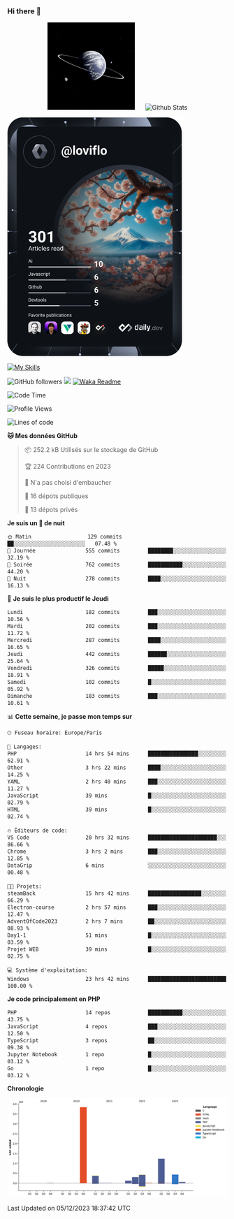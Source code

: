 ### Hi there 👋

<p align="center">
  <img src="https://github.com/Loviflo/Loviflo/blob/main/img/portrait.jpg" alt="Loviflo" height="200" style="margin-right: 20px"/>
  <img src="https://github-readme-stats.vercel.app/api?username=Loviflo&show_icons=true&theme=graywhite" alt="Github Stats" />
</p>

<a href="https://app.daily.dev/loviflo"><img src="https://github.com/loviflo/loviflo/blob/main/devcard.svg" width="400" alt="Loviflo's Dev Card"/></a>


[![My Skills](https://skillicons.dev/icons?i=php,laravel,symfony,mysql,js,ts,html,css,sass,angular,docker,webpack,vscode,figma,git,github,gitlab)](https://skillicons.dev)


![GitHub followers](https://img.shields.io/github/followers/Loviflo?label=Follow&style=social)
![](https://visitor-badge.glitch.me/badge?page_id=Loviflo.Loviflo)
[![Waka Readme](https://github.com/Loviflo/Loviflo/actions/workflows/update-stats.yml/badge.svg)](https://github.com/Loviflo/Loviflo/actions/workflows/update-stats.yml)

<!--START_SECTION:waka-->
![Code Time](http://img.shields.io/badge/Code%20Time-1%2C674%20hrs%2051%20mins-blue)

![Profile Views](http://img.shields.io/badge/Vues%20du%20profil-15-blue)

![Lines of code](https://img.shields.io/badge/Depuis%20Hello%20World%2C%20j%27ai%20%C3%A9crit-6.8%20million%20Lignes%20de%20code-blue)

**🐱 Mes données GitHub** 

> 📦 252.2 kB Utilisés sur le stockage de GitHub 
 > 
> 🏆 224 Contributions en 2023
 > 
> 🚫 N'a pas choisi d'embaucher
 > 
> 📜 16 dépots publiques 
 > 
> 🔑 13 dépots privés 
 > 
**Je suis un 🦉 de nuit** 

```text
🌞 Matin                  129 commits         ██░░░░░░░░░░░░░░░░░░░░░░░   07.48 % 
🌆 Journée                555 commits         ████████░░░░░░░░░░░░░░░░░   32.19 % 
🌃 Soirée                 762 commits         ███████████░░░░░░░░░░░░░░   44.20 % 
🌙 Nuit                   278 commits         ████░░░░░░░░░░░░░░░░░░░░░   16.13 % 
```
📅 **Je suis le plus productif le Jeudi** 

```text
Lundi                    182 commits         ███░░░░░░░░░░░░░░░░░░░░░░   10.56 % 
Mardi                    202 commits         ███░░░░░░░░░░░░░░░░░░░░░░   11.72 % 
Mercredi                 287 commits         ████░░░░░░░░░░░░░░░░░░░░░   16.65 % 
Jeudi                    442 commits         ██████░░░░░░░░░░░░░░░░░░░   25.64 % 
Vendredi                 326 commits         █████░░░░░░░░░░░░░░░░░░░░   18.91 % 
Samedi                   102 commits         █░░░░░░░░░░░░░░░░░░░░░░░░   05.92 % 
Dimanche                 183 commits         ███░░░░░░░░░░░░░░░░░░░░░░   10.61 % 
```


📊 **Cette semaine, je passe mon temps sur** 

```text
🕑︎ Fuseau horaire: Europe/Paris

💬 Langages: 
PHP                      14 hrs 54 mins      ████████████████░░░░░░░░░   62.91 % 
Other                    3 hrs 22 mins       ████░░░░░░░░░░░░░░░░░░░░░   14.25 % 
YAML                     2 hrs 40 mins       ███░░░░░░░░░░░░░░░░░░░░░░   11.27 % 
JavaScript               39 mins             █░░░░░░░░░░░░░░░░░░░░░░░░   02.79 % 
HTML                     39 mins             █░░░░░░░░░░░░░░░░░░░░░░░░   02.74 % 

🔥 Éditeurs de code: 
VS Code                  20 hrs 32 mins      ██████████████████████░░░   86.66 % 
Chrome                   3 hrs 2 mins        ███░░░░░░░░░░░░░░░░░░░░░░   12.85 % 
DataGrip                 6 mins              ░░░░░░░░░░░░░░░░░░░░░░░░░   00.48 % 

🐱‍💻 Projets: 
steamBack                15 hrs 42 mins      █████████████████░░░░░░░░   66.29 % 
Electron-course          2 hrs 57 mins       ███░░░░░░░░░░░░░░░░░░░░░░   12.47 % 
AdventOfCode2023         2 hrs 7 mins        ██░░░░░░░░░░░░░░░░░░░░░░░   08.93 % 
Day1-1                   51 mins             █░░░░░░░░░░░░░░░░░░░░░░░░   03.59 % 
Projet WEB               39 mins             █░░░░░░░░░░░░░░░░░░░░░░░░   02.75 % 

💻 Système d'exploitation: 
Windows                  23 hrs 42 mins      █████████████████████████   100.00 % 
```

**Je code principalement en PHP** 

```text
PHP                      14 repos            ███████████░░░░░░░░░░░░░░   43.75 % 
JavaScript               4 repos             ███░░░░░░░░░░░░░░░░░░░░░░   12.50 % 
TypeScript               3 repos             ██░░░░░░░░░░░░░░░░░░░░░░░   09.38 % 
Jupyter Notebook         1 repo              █░░░░░░░░░░░░░░░░░░░░░░░░   03.12 % 
Go                       1 repo              █░░░░░░░░░░░░░░░░░░░░░░░░   03.12 % 
```



**Chronologie**

![Lines of Code chart](https://raw.githubusercontent.com/Loviflo/Loviflo/main/assets/bar_graph.png)


 Last Updated on 05/12/2023 18:37:42 UTC
<!--END_SECTION:waka-->
